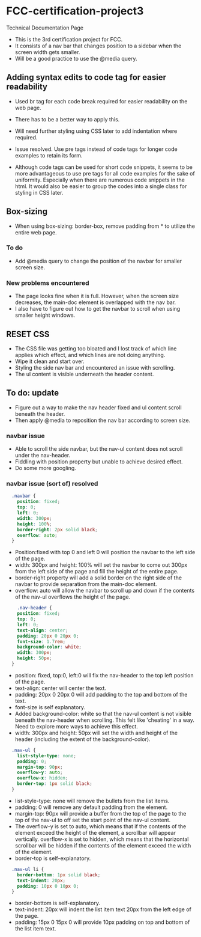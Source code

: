 # FCC-certification-project3

Technical Documentation Page

- This is the 3rd certification project for FCC.
- It consists of a nav bar that changes position to a sidebar when the screen width gets smaller.
- Will be a good practice to use the @media query.

## Adding syntax edits to code tag for easier readability

- Used br tag for each code break required for easier readability on the web page.
- There has to be a better way to apply this.
- Will need further styling using CSS later to add indentation where required.

- Issue resolved. Use pre tags instead of code tags for longer code examples to retain its form.
- Although code tags can be used for short code snippets, it seems to be more advantageous to use pre tags for all code examples for the sake of uniformity. Especially when there are numerous code snippets in the html. It would also be easier to group the codes into a single class for styling in CSS later.

## Box-sizing

- When using box-sizing: border-box, remove padding from * to utilize the entire web page.

### To do

- Add @media query to change the position of the navbar for smaller screen size.

### New problems encountered

- The page looks fine when it is full. However, when the screen size decreases, the main-doc element is overlapped with the nav bar.
- I also have to figure out how to get the navbar to scroll when using smaller height windows.

## RESET CSS

- The CSS file was getting too bloated and I lost track of which line applies which effect, and which lines are not doing anything.
- Wipe it clean and start over.
- Styling the side nav bar and encountered an issue with scrolling.
- The ul content is visible underneath the header content.

## To do: update

- Figure out a way to make the nav header fixed and ul content scroll beneath the header.
- Then apply @media to reposition the nav bar according to screen size.

### navbar issue

- Able to scroll the side navbar, but the nav-ul content does not scroll under the nav-header.
- Fiddling with position property but unable to achieve desired effect.
- Do some more googling.

### navbar issue (sort of) resolved

```CSS
  .navbar {
    position: fixed;
    top: 0;
    left: 0;
    width: 300px;
    height: 100%;
    border-right: 2px solid black;
    overflow: auto;
  }
```

- Position:fixed with top 0 and left 0 will position the navbar to the left side of the page.
- width: 300px and height: 100% will set the navbar to come out 300px from the left side of the page and fill the height of the entire page.
- border-right property will add a solid border on the right side of the navbar to provide separation from the main-doc element.
- overflow: auto will allow the navbar to scroll up and down if the contents of the nav-ul overflows the height of the page.

```CSS
    .nav-header {
    position: fixed;
    top: 0;
    left: 0;
    text-align: center;
    padding: 20px 0 20px 0;
    font-size: 1.7rem;
    background-color: white;
    width: 300px;
    height: 50px;
  }
```

- position: fixed, top:0, left:0 will fix the nav-header to the top left position of the page.
- text-align: center will center the text.
- padding: 20px 0 20px 0 will add padding to the top and bottom of the text.
- font-size is self explanatory.
- Added background-color: white so that the nav-ul content is not visible beneath the nav-header when scrolling. This felt like 'cheating' in a way. Need to explore more ways to achieve this effect.
- width: 300px and height: 50px will set the width and height of the header (including the extent of the background-color).

```CSS
  .nav-ul {
    list-style-type: none;
    padding: 0;
    margin-top: 90px;
    overflow-y: auto;
    overflow-x: hidden;
    border-top: 1px solid black;
  }
```

- list-style-type: none will remove the bullets from the list items.
- padding: 0 will remove any default padding from the element.
- margin-top: 90px will provide a buffer from the top of the page to the top of the nav-ul to off set the start point of the nav-ul content.
- The overflow-y is set to auto, which means that if the contents of the element exceed the height of the element, a scrollbar will appear vertically. overflow-x is set to hidden, which means that the horizontal scrollbar will be hidden if the contents of the element exceed the width of the element.
- border-top is self-explanatory.

```CSS
  .nav-ul li {
    border-bottom: 1px solid black;
    text-indent: 20px;
    padding: 10px 0 10px 0;
  }
```

- border-bottom is self-explanatory.
- text-indent: 20px will indent the list item text 20px from the left edge of the page.
- padding: 15px 0 15px 0 will provide 10px padding on top and bottom of the list item text.
